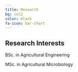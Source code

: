 ```yaml
---
title: Research
bg: col2
color: black
fa-icon: bar-chart
---
```


## Research Interests

<p> BSc. in Agricultural Engineering </p>
<p> MSc. in Agricultural Microbiology </p>